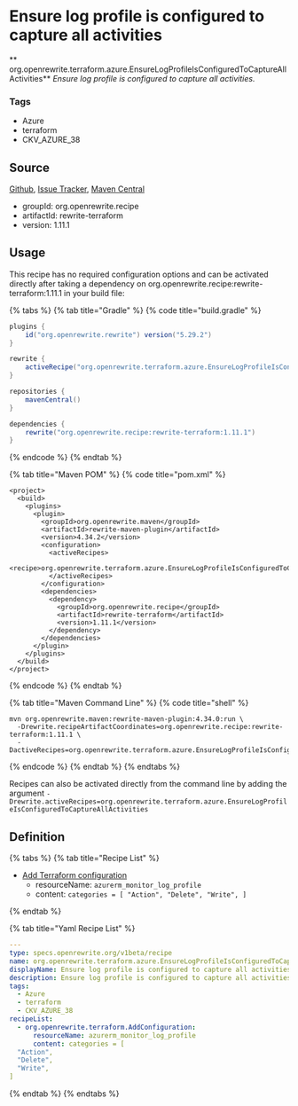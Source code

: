 # Ensure log profile is configured to capture all activities

** org.openrewrite.terraform.azure.EnsureLogProfileIsConfiguredToCaptureAllActivities**
_Ensure log profile is configured to capture all activities._

### Tags

* Azure
* terraform
* CKV_AZURE_38

## Source

[Github](https://github.com/openrewrite/rewrite-terraform), [Issue Tracker](https://github.com/openrewrite/rewrite-terraform/issues), [Maven Central](https://search.maven.org/artifact/org.openrewrite.recipe/rewrite-terraform/1.11.1/jar)

* groupId: org.openrewrite.recipe
* artifactId: rewrite-terraform
* version: 1.11.1


## Usage

This recipe has no required configuration options and can be activated directly after taking a dependency on org.openrewrite.recipe:rewrite-terraform:1.11.1 in your build file:

{% tabs %}
{% tab title="Gradle" %}
{% code title="build.gradle" %}
```groovy
plugins {
    id("org.openrewrite.rewrite") version("5.29.2")
}

rewrite {
    activeRecipe("org.openrewrite.terraform.azure.EnsureLogProfileIsConfiguredToCaptureAllActivities")
}

repositories {
    mavenCentral()
}

dependencies {
    rewrite("org.openrewrite.recipe:rewrite-terraform:1.11.1")
}
```
{% endcode %}
{% endtab %}

{% tab title="Maven POM" %}
{% code title="pom.xml" %}
```markup
<project>
  <build>
    <plugins>
      <plugin>
        <groupId>org.openrewrite.maven</groupId>
        <artifactId>rewrite-maven-plugin</artifactId>
        <version>4.34.2</version>
        <configuration>
          <activeRecipes>
            <recipe>org.openrewrite.terraform.azure.EnsureLogProfileIsConfiguredToCaptureAllActivities</recipe>
          </activeRecipes>
        </configuration>
        <dependencies>
          <dependency>
            <groupId>org.openrewrite.recipe</groupId>
            <artifactId>rewrite-terraform</artifactId>
            <version>1.11.1</version>
          </dependency>
        </dependencies>
      </plugin>
    </plugins>
  </build>
</project>
```
{% endcode %}
{% endtab %}

{% tab title="Maven Command Line" %}
{% code title="shell" %}
```shell
mvn org.openrewrite.maven:rewrite-maven-plugin:4.34.0:run \
  -Drewrite.recipeArtifactCoordinates=org.openrewrite.recipe:rewrite-terraform:1.11.1 \
  -DactiveRecipes=org.openrewrite.terraform.azure.EnsureLogProfileIsConfiguredToCaptureAllActivities
```
{% endcode %}
{% endtab %}
{% endtabs %}

Recipes can also be activated directly from the command line by adding the argument `-Drewrite.activeRecipes=org.openrewrite.terraform.azure.EnsureLogProfileIsConfiguredToCaptureAllActivities`

## Definition

{% tabs %}
{% tab title="Recipe List" %}
* [Add Terraform configuration](../../terraform/addconfiguration.md)
  * resourceName: `azurerm_monitor_log_profile`
  * content: `categories = [
  "Action",
  "Delete",
  "Write",
]`

{% endtab %}

{% tab title="Yaml Recipe List" %}
```yaml
---
type: specs.openrewrite.org/v1beta/recipe
name: org.openrewrite.terraform.azure.EnsureLogProfileIsConfiguredToCaptureAllActivities
displayName: Ensure log profile is configured to capture all activities
description: Ensure log profile is configured to capture all activities.
tags:
  - Azure
  - terraform
  - CKV_AZURE_38
recipeList:
  - org.openrewrite.terraform.AddConfiguration:
      resourceName: azurerm_monitor_log_profile
      content: categories = [
  "Action",
  "Delete",
  "Write",
]

```
{% endtab %}
{% endtabs %}
